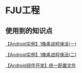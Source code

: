 # FJU工程

## 使用到的知识点

[【Android实例】1像素进程保活(一)](https://www.jianshu.com/p/c33f1518e326)

[【Android实例】1像素进程保活(二)](https://www.jianshu.com/p/1590f4dae97d)

[【Android组件开发】统一配置文件](https://blog.csdn.net/u013293125/article/details/97171466)



